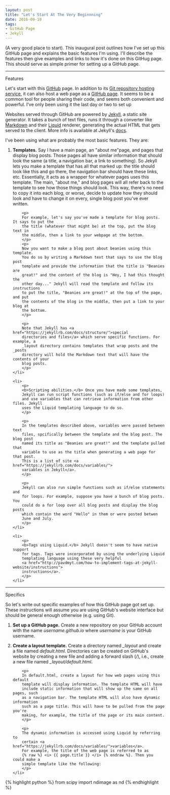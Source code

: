 ```yaml
---
layout: post
title: "Let's Start At The Very Beginnning"
date: 2016-09-19
tags:
- GitHub Page
- Jekyll
---
```


(A very good place to start). This inaugural post outlines how I've set up
this GitHub page and explains the basic features I'm using. I'll describe the
features then give examples and links to how it's done on this GitHug page. This
should serve as simple primer for setting up a GitHub page.

<hr>

<div class="post-section-title">
Features
</div>

Let's start with this <a href="https://github.com/">GitHub</a> page.
In addition to its <a href="https://guides.github.com/">Git repository hosting
service</a>, it can also host a web page as a 
<a href="https://pages.github.com/">GitHub page</a>. It seems to be a common
tool for people sharing their code, and seems both convenient and powerful. I've
only been using it the last day or two to set up

Websites served through GitHub are powered by <a href="https://jekyllrb.com">
Jekyll</a>, a static site generator. It takes a bunch of text files,
runs it through a converter like 
<a href="https://daringfireball.net/projects/markdown/">Markdown</a> and their
<a href="https://github.com/Shopify/liquid/wiki">Liquid</a> renderer, generating
the actual HTML that gets served to the client. More info
is available at Jekyll's <a href="https://jekyllrb.com/docs/home/">docs</a>.

I've been using what are probably the most basic features. They are:

<ol>
	<li> 
		<p>
		<b>Templates.</b> Say I have a main page, an 
		"about me"page, and pages that display blog posts. Those pages all have 
		similar	information that should look the same (a title, a navigation bar, 
		a link to something). So Jekyll lets you make a template that has all that marked up: the
		title should look like this and go there, the navigation bar should have
		these links, etc. Essentially, it acts as a wrapper for whatever pages 
		uses this template.	The main, "about me," and blog pages will all refer 
		back to the template to see how those things should look. This way,
		there's no need to copy it into each blog, or worse, decide
		to update how they should look and have to change it on every, single blog post 
		you've ever written. 
		</p>
		
		<p>
		For example, let's say you've made a template for blog posts. It says to put the
		the title (whatever that might be) at the top, put the blog text in 
		the middle, then a link to your webpage at the bottom.
		</p>
		<p>
		Now you want to make a blog post about beanies using this template. 
		You do so by writing a Markdown text that says to use the blog post
		template and provide the information that the title is "Beanies	are 
		great!" and the content of the blog	is "Hey, I had this thought	the 
		other day..." Jekyll will read the template and follow its instructions 
		to put the title, "Beanies are great!" at the top of the page, and put 
		the contents of the blog in the middle,	then put a link to your blog at 
		the bottom.
		</p>
		
		<p>
		Note that Jekyll has <a href="https://jekyllrb.com/docs/structure/">special 
		directories and files</a> which serve specific functions. For example, a 
		_layout directory contains templates that wrap posts and the _posts 
		directory will hold the Markdown text that will have the contents of your
		blog posts.
		</p>
	</li> 
	
	<li>
		<p>
		<b>Scripting abilities.</b> Once you have made some templates, 
		Jekyll can run script functions (such as if/else and for loops) 
		and use variables that can retrieve information from other files. Jekyll
		uses the Liquid templating language to do so.
		</p>
		
		<p>
		In the templates described above, variables were passed between text
		files, spcifically between the template and the blog post. The blog post
		named its title as "Beanies are great!" and the template pulled that
		variable to use as the title when generating a web page for that post.
		This is a list of site <a href="https://jekyllrb.com/docs/variables/">
		variables in Jekyll</a>.
		</p>
		
		<p>
		Jekyll can also run simple functions such as if/else statements and
		for loops. For example, suppose you have a bunch of blog posts. You
		could do a for loop over all blog posts and display the blog posts
		which contain the word "Hello" in them or were posted betwen
		June and July.
		</p>		
	</li> 
	
	<li>
		<p>
		<b>Tags using Liquid.</b> Jekyll doesn't seem to have native support 
		for tags. Tags were incorporated by using the underlying Liquid 
		templating language using these very helpful
		<a href="http://pavdmyt.com/how-to-implement-tags-at-jekyll-website/instructions">
		instructions</a>.
		</p>
	</li>
</ol>

<hr>

<div class="post-section-title">
Specifics
</div>

<p>
So let's write out specific examples of how this GitHub page got set up. These
instructions will assume you are using GitHub's website interface but 
should be general enough otherwise (e.g. using Git).
</p>

<ol>
	<li>
		<p>
		<b>Set up a GitHub page.</b> Create a new repository on your GitHub
		account with the name <i>username.github.io</i> where <i>username</i> 
		is your	GitHub username. 
		</p>
	</li>
	<li>
		<p>
		<b>Create a layout template.</b> Create a directory named <i>_layout</i>
		and	create a file named <i>default.html</i>. Directories can be created on 
		GitHub's website by creating a new file and adding a forward slash
		(<i>/</i>), i.e., create a new file named <i>_layout/default.html</i>.
		</p>
		
		<p>
		In default.html, create a layout for how web pages using this default
		template will display information. The template HTML will have
		include static information that will show up the same on all pages, such
		as a navigation bar. The template HTML will also have dynamic information
		such as a page title. This will have to be pulled from the page you're
		making, for example, the title of the page or its main content.
		</p>
		
		<p>
		The dynamic information is accessed using Liquid by referring to
		certain <a href="https://jekyllrb.com/docs/variables/">variables</a>.
		For example, the title of the web page is referred to as 
		{% raw %} <i> {{ page.title }} </i> {% endraw %}. Then you could make a
		simple template like the following:
		</p>
	</li>
	
</ol>

{% highlight python %}
    from scipy import ndimage as nd
{% endhighlight %}







